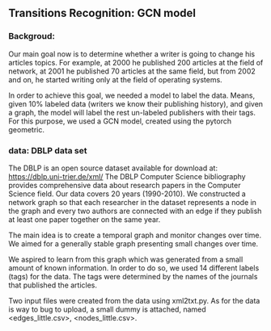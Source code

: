 ## Transitions Recognition: GCN model

### Backgroud:
Our main goal now is to determine whether a writer is going to change his articles topics. For example, at 2000 he published 200 articles at the field of network, at 2001 he published 70 articles at the same field, but from 2002 and on, he started writing only at the field of operating systems.

In order to achieve this goal, we needed a model to label the data. Means, given 10% labeled data (writers we know their publishing history), and given a graph, the model will label the rest un-labeled publishers with their tags.
For this purpose, we used a GCN model, created using the pytorch geometric.

### data: DBLP data set
The DBLP is an open source dataset available for download at: https://dblp.uni-trier.de/xml/
The DBLP Computer Science bibliography provides comprehensive data about research papers in the Computer Science field.
Our data covers 20 years (1990-2010).
We constructed a network graph so that each researcher in the dataset represents a node in the graph and every two authors are connected with an edge if they publish at least one paper together on the same year. 

The main idea is to create a temporal graph and monitor changes over time. We aimed for a generally stable graph presenting small changes over time.

We aspired to learn from this graph which was generated from a small amount of known information. 
In order to do so, we used 14 different labels (tags) for the data. The tags were determined by the names of the journals that published the articles. 

Two input files were created from the data using xml2txt.py.
As for the data is way to bug to upload, a small dummy is attached, named <edges_little.csv>,  <nodes_little.csv>.










